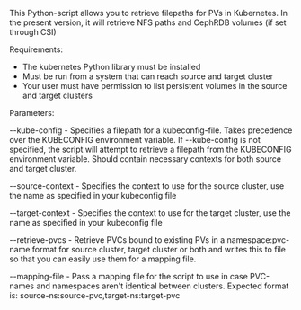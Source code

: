 This Python-script allows you to retrieve filepaths for PVs in Kubernetes. In the present version, it will retrieve NFS paths and CephRDB volumes (if set through CSI)

Requirements:  
- The kubernetes Python library must be installed
- Must be run from a system that can reach source and target cluster
- Your user must have permission to list persistent volumes in the source and target clusters

Parameters:  

--kube-config - Specifies a filepath for a kubeconfig-file. Takes precedence over the KUBECONFIG environment variable. If --kube-config is not specified, the script will attempt to retrieve a filepath from the KUBECONFIG environment variable. Should contain necessary contexts for both source and target cluster.

--source-context - Specifies the context to use for the source cluster, use the name as specified in your kubeconfig file

--target-context - Specifies the context to use for the target cluster, use the name as specified in your kubeconfig file

--retrieve-pvcs - Retrieve PVCs bound to existing PVs in a namespace:pvc-name format for source cluster, target cluster or both and writes this to file so that you can easily use them for a mapping file. 

--mapping-file - Pass a mapping file for the script to use in case PVC-names and namespaces aren't identical between clusters. Expected format is: source-ns:source-pvc,target-ns:target-pvc


